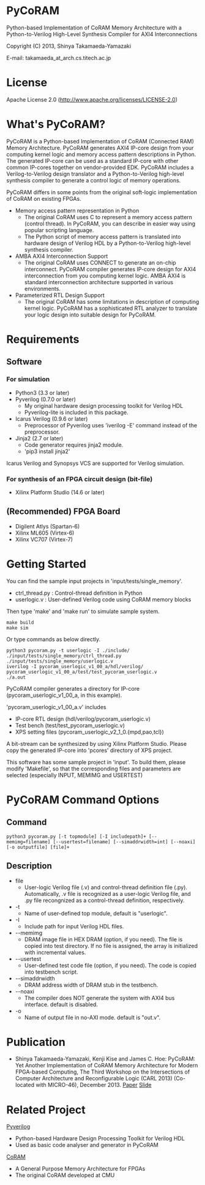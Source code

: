 PyCoRAM 
==============================
Python-based Implementation of CoRAM Memory Architecture with a Python-to-Verilog High-Level Synthesis Compiler for AXI4 Interconnections

Copyright (C) 2013, Shinya Takamaeda-Yamazaki

E-mail: takamaeda\_at\_arch.cs.titech.ac.jp


License
==============================
Apache License 2.0
(http://www.apache.org/licenses/LICENSE-2.0)


What's PyCoRAM?
==============================

PyCoRAM is a Python-based Implementation of CoRAM (Connected RAM) Memory Architecture.
PyCoRAM generates AXI4 IP-core design from your computing kernel logic and memory access pattern descriptions in Python.
The generated IP-core can be used as a standard IP-core with other common IP-cores together on vendor-provided EDK.
PyCoRAM includes a Verilog-to-Verilog design translator and a Python-to-Verilog high-level synthesis compiler to generate a control logic of memory operations.

PyCoRAM differs in some points from the original soft-logic implementation of CoRAM on existing FPGAs.

* Memory access pattern representation in Python
    - The original CoRAM uses C to represent a memory access pattern (control thread). In PyCoRAM, you can describe in easier way using popular scripting language.
    - The Python script of memory access pattern is translated into hardware design of Verilog HDL by a Python-to-Verilog high-level synthesis compiler.
* AMBA AXI4 Interconnection Support
    - The original CoRAM uses CONNECT to generate an on-chip interconnect. PyCoRAM compiler generates IP-core design for AXI4 interconnection from you computing kernel logic. AMBA AXI4 is standard interconnection architecture supported in various environments.
* Parameterized RTL Design Support
    - The original CoRAM has some limitations in description of computing kernel logic. PyCoRAM has a sophisticated RTL analyzer to translate your logic design into suitable design for PyCoRAM.


Requirements
==============================

Software
--------------------------------------------------------------------------------

### For simulation

* Python3 (3.3 or later)
* Pyverilog (0.7.0 or later)
    - My original hardware design processing toolkit for Verilog HDL
    - Pyverilog-lite is included in this package.
* Icarus Verilog (0.9.6 or later)
   - Preprocessor of Pyverilog uses 'iverilog -E' command instead of the preprocessor.
* Jinja2 (2.7 or later)
   - Code generator requires jinja2 module.
   - 'pip3 install jinja2'

Icarus Verilog and Synopsys VCS are supported for Verilog simulation.

### For synthesis of an FPGA circuit design (bit-file)

* Xilinx Platform Studio (14.6 or later)

(Recommended) FPGA Board
--------------------------------------------------------------------------------

* Digilent Atlys (Spartan-6)
* Xilinx ML605 (Virtex-6)
* Xilinx VC707 (Virtex-7)


Getting Started
==============================

You can find the sample input projects in 'input/tests/single\_memory'.

* ctrl\_thread.py : Control-thread definition in Python
* userlogic.v  : User-defined Verilog code using CoRAM memory blocks

Then type 'make' and 'make run' to simulate sample system.

    make build
    make sim

Or type commands as below directly.

    python3 pycoram.py -t userlogic -I ./include/ ./input/tests/single_memory/ctrl_thread.py ./input/tests/single_memory/userlogic.v
    iverilog -I pycoram_userlogic_v1_00_a/hdl/verilog/ pycoram_userlogic_v1_00_a/test/test_pycoram_userlogic.v 
    ./a.out

PyCoRAM compiler generates a directory for IP-core (pycoram\_userlogic\_v1\_00\_a, in this example).

'pycoram\_userlogic\_v1\_00\_a.v' includes 
* IP-core RTL design (hdl/verilog/pycoram\_userlogic.v)
* Test bench (test/test\_pycoram\_userlogic.v) 
* XPS setting files (pycoram\_userlogic\_v2\_1\_0.{mpd,pao,tcl})

A bit-stream can be synthesized by using Xilinx Platform Studio.
Please copy the generated IP-core into 'pcores' directory of XPS project.


This software has some sample project in 'input'.
To build them, please modify 'Makefile', so that the corresponding files and parameters are selected (especially INPUT, MEMIMG and USERTEST)


PyCoRAM Command Options
==============================

Command
------------------------------

    python3 pycoram.py [-t topmodule] [-I includepath]+ [--memimg=filename] [--usertest=filename] [--simaddrwidth=int] [--noaxi] [-o outputfile] [file]+

Description
------------------------------

* file
    - User-logic Verilog file (.v) and control-thread definition file (.py).
      Automatically, .v file is recognized as a user-logic Verilog file, and 
      .py file recongnized as a control-thread definition, respectively.
* -t
    - Name of user-defined top module, default is "userlogic".
* -I
    - Include path for input Verilog HDL files.
* --memimg
    - DRAM image file in HEX DRAM (option, if you need).
      The file is copied into test directory.
      If no file is assigned, the array is initialized with incremental values.
* --usertest
    - User-defined test code file (option, if you need).
      The code is copied into testbench script.
* --simaddrwidth
    - DRAM address width of DRAM stub in the testbench.
* --noaxi
    - The compiler does NOT generate the system with AXI4 bus interface. default is disabled.
* -o
    - Name of output file in no-AXI mode. default is "out.v".


Publication
==============================

- Shinya Takamaeda-Yamazaki, Kenji Kise and James C. Hoe: PyCoRAM: Yet Another Implementation of CoRAM Memory Architecture for Modern FPGA-based Computing, The Third Workshop on the Intersections of Computer Architecture and Reconfigurable Logic (CARL 2013) (Co-located with MICRO-46), December 2013. [Paper](http://users.ece.cmu.edu/~jhoe/distribution/2013/carl13pycoram.pdf)
[Slide](http://www.slideshare.net/shtaxxx/pycoramcarl2013)


Related Project
==============================

[Pyverilog](http://shtaxxx.github.io/Pyverilog/)
- Python-based Hardware Design Processing Toolkit for Verilog HDL
- Used as basic code analyser and generator in PyCoRAM

[CoRAM](http://www.ece.cmu.edu/coram/doku.php?id=home)
- A General Purpose Memory Architecture for FPGAs
- The original CoRAM developed at CMU


